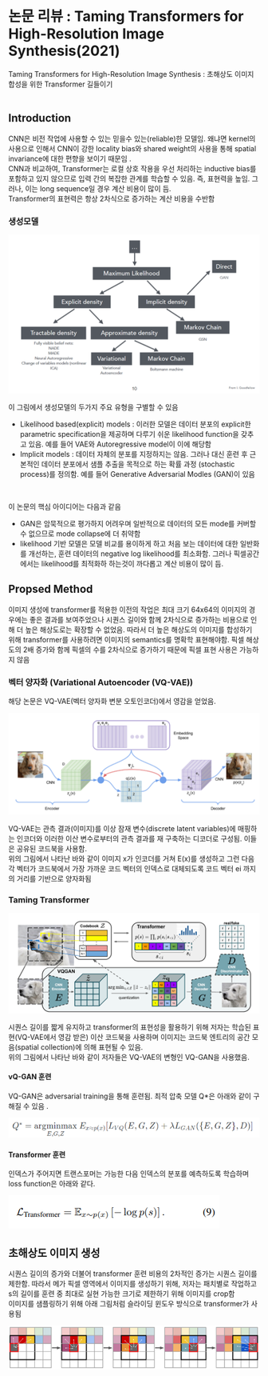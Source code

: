 # 논문 리뷰 : Taming Transformers for High-Resolution Image Synthesis(2021)
Taming Transformers for High-Resolution Image Synthesis : 초해상도 이미지 합성을 위한 Transformer 길들이기 
<br/>
<br/>

## Introduction 
CNN은 비전 작업에 사용할 수 있는 믿을수 있는(reliable)한 모델임. 왜냐면 kernel의 사용으로 인해서 CNN이 강한 locality bias와 shared weight의 사용을 통해 spatial invariance에 대한 편향을 보이기 때문임 . <br/>
CNN과 비교하여, Transformer는 로컬 상호 작용을 우선 처리하는 inductive bias를 포함하고 있지 않으므로 입력 간의 복잡한 관계를 학습할 수 있음. 즉, 표현력을 높임. 그러나, 이는 long sequence일 경우 계산 비용이 많이 듬. <br/>
Transformer의 표현력은 항상 2차식으로 증가하는 계산 비용을 수반함 

### 생성모델 
![](/assets/img/2023-01-16-15-26-16.png)
<br/>

이 그림에서 생성모델의 두가지 주요 유형을 구별할 수 있음 
- Likelihood based(explicit) models : 이러한 모델은 데이터 분포의 explicit한 parametric specification을 제공하며 다루기 쉬운 likelihood function을 갖추고 있음. 예를 들어 VAE와 Autoregressive model이 이에 해당함 
- Implicit models : 데이터 자체의 분포를 지정하지는 않음. 그러나 대신 훈련 후 근본적인 데이터 분포에서 샘플 추출을 목적으로 하는 확률 과정 (stochastic process)를 정의함. 예를 들어 Generative Adversarial Modles (GAN)이 있음 
<br/>

이 논문의 핵심 아이디어는 다음과 같음
- GAN은 암묵적으로 평가하지 어려우며 일반적으로 데이터의 모든 mode를 커버할 수 없으므로 mode collapse에 더 취약함
- likelihood 기반 모델은 모델 비교를 용이하게 하고 처음 보는 데이터에 대한 일반화를 개선하는, 훈련 데이터의 negative log likelihood를 최소화함. 그러나 픽셀공간에서는 likelihood를 최적화하 하는것이 까다롭고 계산 비용이 많이 듬. 

## Propsed Method 
이미지 생성에 transformer를 적용한 이전의 작업은 최대 크기 64x64의 이미지의 경우에는 좋은 결과를 보여주었으나 시퀀스 길이와 함께 2차식으로 증가하는 비용으로 인해 더 높은 해상도로는 확장할 수 없었음. 따라서 더 높은 해상도의 이미지를 합성하기 위해 transformer를 사용하려면 이미지의 semantics를 명확학 표현해야함. 픽셀 해상도의 2배 증가와 함께 픽셀의 수를 2차식으로 증가하기 때문에 픽셀 표현 사용은 가능하지 않음 

### 벡터 양자화 (Variational Autoencoder (VQ-VAE))
해당 논문은 VQ-VAE(벡터 양자화 변분 오토인코더)에서 영감을 얻었음. 
<br/>

![](/assets/img/2023-01-16-15-40-00.png)
<br/>

VQ-VAE는 관측 결과(이미지)를 이상 잠재 변수(discrete latent variables)에 매핑하는 인코더와 이러한 이산 변수로부터의 관측 결과를 재 구축하는 디코더로 구성됨. 이들은 공유된 코드북을 사용함. <br/>
위의 그림에서 나타난 바와 같이 이미지 x가 인코더를 거쳐 E(x)를 생성하고 그런 다음 각 벡터가 코드북에서 가장 가까운 코드 벡터의 인덱스로 대체되도록 코드 벡터 ei 까지의 거리를 기반으로 양자화됨 

### Taming Transformer 
![](/assets/img/2023-01-16-15-42-26.png)
<br/> 

시퀀스 길이를 짧게 유지하고 transformer의 표현성을 활용하기 위해 저자는 학습된 표현(VQ-VAE에서 영감 받은) 이산 코드북을 사용하며 이미지는 코드북 엔트리의 공간 모음(spatial collection)에 의해 표현될 수 있음. 
<br/>
위의 그림에서 나타난 바와 같이 저자들은 VQ-VAE의 변형인 VQ-GAN을 사용했음. 

#### vQ-GAN 훈련 
VQ-GAN은 adversarial training을 통해 훈련됨. 최적 압축 모델 Q*은 아래와 같이 구해질 수 있음 . <br/>

![](/assets/img/2023-01-16-15-45-50.png)
<br/>

#### Transformer 훈련 
인덱스가 주어지면 트랜스포머는 가능한 다음 인덱스의 분포를 예측하도록 학습하며 loss function은 아래와 같다. 
<br/>

![](/assets/img/2023-01-16-15-48-50.png)
<br/> 

## 초해상도 이미지 생성 
시퀀스 길이의 증가와 더불어 transformer 훈련 비용의 2차적인 증가는 시퀀스 길이를 제한함. 따라서 메가 픽셀 영역에서 이미지를 생성하기 위해, 저자는 패치별로 작업하고 s의 길이를 훈련 중 최대로 실현 가능한 크기로 제한하기 위해 이미지를 crop함 
<br/>
이미지를 샘플링하기 위해 아래 그림처럼 슬라이딩 윈도우 방식으로 transformer가 사용됨
<br/>

![](/assets/img/2023-01-16-15-50-24.png)
<br/>


